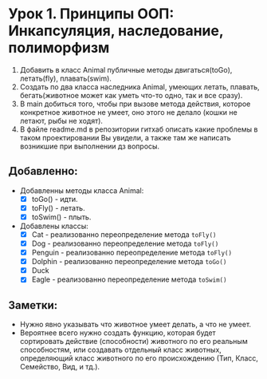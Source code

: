 # Урок 1. Принципы ООП: Инкапсуляция, наследование, полиморфизм

1. Добавить в класс Animal публичные методы двигаться(toGo), летать(fly), плавать(swim).
2. Создать по два класса наследника Animal, умеющих летать, плавать, 
бегать(животное может как уметь что-то одно, так и все сразу).
3. В main добиться того, чтобы при вызове метода действия, которое конкретное животное не умеет, 
оно этого не делало (кошки не летают, рыбы не ходят).
4. В файле readme.md в репозитории гитхаб описать какие проблемы в таком проектировании Вы увидели, 
а также там же написать возникшие при выполнении дз вопросы.

## Добавленно:
* Добавленны методы класса Animal:
  - [x] toGo() - идти.
  - [x] toFly() - летать.
  - [x] toSwim() - плыть.
* Добавлены классы:
  - [x] Cat - реализованно переопределение метода `toFly()`
  - [x] Dog - реализованно переопределение метода `toFly()`
  - [x] Penguin - реализованно переопределение метода `toFly()`
  - [x] Dolphin - реализованно переопределение метода `toGo()`
  - [x] Duck
  - [x] Eagle - реализованно переопределение метода `toSwim()`

## Заметки:
* Нужно явно указывать что животное умеет делать, а что не умеет.
* Вероятнее всего нужно создать функцию, которая будет сортировать действие (способности) животного по его реальным способностям, 
или создавать отдельный класс животных, определяющий класс животного по его происхождению (Тип, Класс, Семейство, Вид, и тд.).